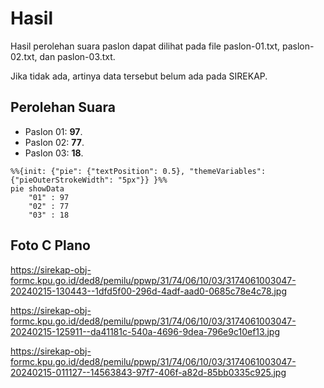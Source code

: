 # Hasil

Hasil perolehan suara paslon dapat dilihat pada file paslon-01.txt, paslon-02.txt, dan paslon-03.txt.

Jika tidak ada, artinya data tersebut belum ada pada SIREKAP.

## Perolehan Suara

 * Paslon 01: **97**.
 * Paslon 02: **77**.
 * Paslon 03: **18**.

```mermaid
%%{init: {"pie": {"textPosition": 0.5}, "themeVariables": {"pieOuterStrokeWidth": "5px"}} }%%
pie showData
    "01" : 97
    "02" : 77
    "03" : 18
```
## Foto C Plano

https://sirekap-obj-formc.kpu.go.id/ded8/pemilu/ppwp/31/74/06/10/03/3174061003047-20240215-130443--1dfd5f00-296d-4adf-aad0-0685c78e4c78.jpg

https://sirekap-obj-formc.kpu.go.id/ded8/pemilu/ppwp/31/74/06/10/03/3174061003047-20240215-125911--da41181c-540a-4696-9dea-796e9c10ef13.jpg

https://sirekap-obj-formc.kpu.go.id/ded8/pemilu/ppwp/31/74/06/10/03/3174061003047-20240215-011127--14563843-97f7-406f-a82d-85bb0335c925.jpg
